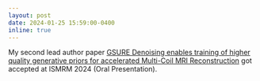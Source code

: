 ```yaml
---
layout: post
date: 2024-01-25 15:59:00-0400
inline: true
---
```


My second lead author paper [GSURE Denoising enables training of higher quality generative priors for accelerated Multi-Coil MRI Reconstruction](https://asad-aali.github.io/assets/html/ismrm24/gsure-score) got accepted at ISMRM 2024 (Oral Presentation).